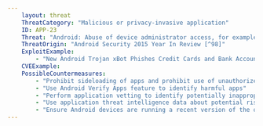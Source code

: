 ```yaml
---
    layout: threat
    ThreatCategory: "Malicious or privacy-invasive application"
    ID: APP-23
    Threat: "Android: Abuse of device administrator access, for example to lock the user out of his or her own device or wipe the device contents (Ransomware technique)"
    ThreatOrigin: "Android Security 2015 Year In Review [^98]"
    ExploitExample:
        - "New Android Trojan xBot Phishes Credit Cards and Bank Accounts, Encrypts Devices for Ransom [^96]"
    CVEExample:
    PossibleCountermeasures:
        - "Prohibit sideloading of apps and prohibit use of unauthorized app stores"
        - "Use Android Verify Apps feature to identify harmful apps"
        - "Perform application vetting to identify potentially inappropriate behaviors by apps including requests for device administrator access"
        - "Use application threat intelligence data about potential risks associated with apps installed on devices"
        - "Ensure Android devices are running a recent version of the operating system, and ensure that devices have their screen locks enabled with a PIN/password already set, because starting in Android N, device administrator apps can no longer change the device PIN/password when one is already set, as described in https://developer.android.com/preview/behavior-changes.html and at 44:20 of https://www.youtube.com/watch?v=XZzLjllizYs"
---
```

